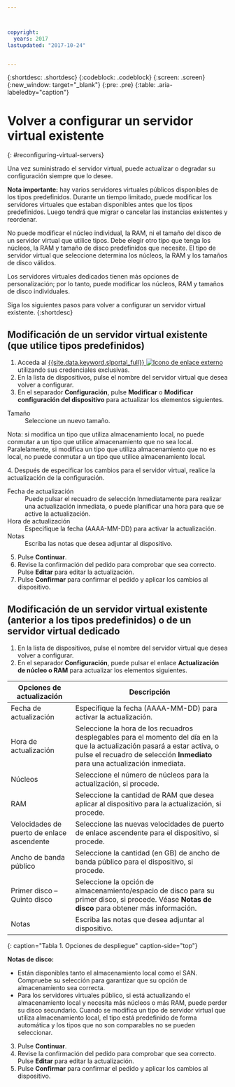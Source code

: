 ```yaml
---



copyright:
  years: 2017
lastupdated: "2017-10-24"


---
```


{:shortdesc: .shortdesc}
{:codeblock: .codeblock}
{:screen: .screen}
{:new_window: target="_blank"}
{:pre: .pre}
{:table: .aria-labeledby="caption"}


# Volver a configurar un servidor virtual existente
{: #reconfiguring-virtual-servers}

Una vez suministrado el servidor virtual, puede actualizar o degradar su configuración siempre que lo desee.  

**Nota importante:** hay varios servidores virtuales públicos disponibles de los tipos predefinidos. Durante un tiempo limitado, puede modificar los servidores virtuales que estaban disponibles antes que los tipos predefinidos. Luego tendrá que migrar o cancelar las instancias existentes y reordenar. 

No puede modificar el núcleo individual, la RAM, ni el tamaño del disco de un servidor virtual que utilice tipos. Debe elegir otro tipo que tenga los núcleos, la RAM y tamaño de disco predefinidos que necesite. El tipo de servidor virtual que seleccione determina los núcleos, la RAM y los tamaños de disco válidos.  

Los servidores virtuales dedicados tienen más opciones de personalización; por lo tanto, puede modificar los núcleos, RAM y tamaños de disco individuales.

Siga los siguientes pasos para volver a configurar un servidor virtual existente.
{:shortdesc}

## Modificación de un servidor virtual existente (que utilice tipos predefinidos)
1. Acceda al [{{site.data.keyword.slportal_full}} ![Icono de enlace externo](../icons/launch-glyph.svg "Icono de enlace externo")](https://control.softlayer.com/) utilizando sus credenciales exclusivas. 
2. En la lista de dispositivos, pulse el nombre del servidor virtual que desea volver a configurar.
3. En el separador **Configuración**, pulse **Modificar** o **Modificar configuración del dispositivo** para actualizar los elementos siguientes. 
  <dl>
  <dt>Tamaño</dt>
  <dd>Seleccione un nuevo tamaño.</dd>
  <p><note>Nota: si modifica un tipo que utiliza almacenamiento local, no puede conmutar a un tipo que utilice almacenamiento que no sea local. Paralelamente, si modifica un tipo que utiliza almacenamiento que no es local, no puede conmutar a un tipo que utilice almacenamiento local.
  </note></p>
  </dl>
4. Después de especificar los cambios para el servidor virtual, realice la actualización de la configuración.
  <dl>
  
  <dt>Fecha de actualización</dt>
  <dd>Puede pulsar el recuadro de selección Inmediatamente para realizar una actualización inmediata, o puede planificar una hora para que se active la actualización.</dd>

  <dt>Hora de actualización</dt>
  <dd>Especifique la fecha (AAAA-MM-DD) para activar la actualización.</dd>

  <dt>Notas</dt>
  <dd>Escriba las notas que desea adjuntar al dispositivo. </dd>
  </dl>

5. Pulse **Continuar**.
6. Revise la confirmación del pedido para comprobar que sea correcto.  Pulse **Editar** para editar la actualización.
7. Pulse **Confirmar** para confirmar el pedido y aplicar los cambios al dispositivo.

## Modificación de un servidor virtual existente (anterior a los tipos predefinidos) o de un servidor virtual dedicado
1. En la lista de dispositivos, pulse el nombre del servidor virtual que desea volver a configurar.
2. En el separador **Configuración**, puede pulsar el enlace **Actualización de núcleo o RAM** para actualizar los elementos siguientes. 
  
|   Opciones de actualización       |  Descripción                                                                                                |
| ----------------------- | ----------------------------------------------------------------------------------------------------------- |
| Fecha de actualización            | Especifique la fecha (AAAA-MM-DD) para activar la actualización.                                                |
| Hora de actualización            | Seleccione la hora de los recuadros desplegables para el momento del día en la que la actualización pasará a estar activa, o pulse el recuadro de selección **Inmediato** para una actualización inmediata.                                                                                        |
| Núcleos                   | Seleccione el número de núcleos para la actualización, si procede. |
| RAM                     | Seleccione la cantidad de RAM que desea aplicar al dispositivo para la actualización, si procede.   |
| Velocidades de puerto de enlace ascendente      | Seleccione las nuevas velocidades de puerto de enlace ascendente para el dispositivo, si procede. |
| Ancho de banda público        | Seleccione la cantidad (en GB) de ancho de banda público para el dispositivo, si procede.   |
| Primer disco – Quinto disco | Seleccione la opción de almacenamiento/espacio de disco para su primer disco, si procede. Véase **Notas de disco** para obtener más información.                                                                                                                               |
| Notas                   | Escriba las notas que desea adjuntar al dispositivo.                                                                 |
{: caption="Tabla 1. Opciones de despliegue" caption-side="top"}   
  
  **Notas de disco:**
  * Están disponibles tanto el almacenamiento local como el SAN.  Compruebe su selección para garantizar que su opción de almacenamiento sea correcta.
  * Para los servidores virtuales público, si está actualizando el almacenamiento local y necesita más núcleos o más RAM, puede perder su disco secundario. Cuando se modifica un tipo de servidor virtual que utiliza almacenamiento local, el tipo está predefinido de forma automática y los tipos que no son comparables no se pueden seleccionar.
3. Pulse **Continuar**.
4. Revise la confirmación del pedido para comprobar que sea correcto.  Pulse **Editar** para editar la actualización.
5. Pulse **Confirmar** para confirmar el pedido y aplicar los cambios al dispositivo.
